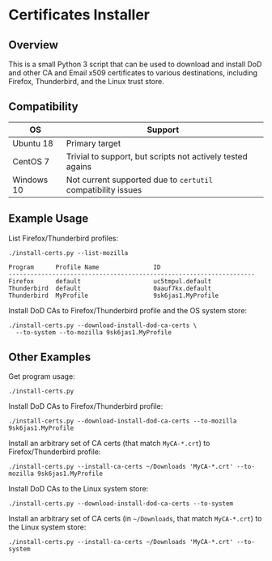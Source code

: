 Certificates Installer
================

Overview
----------------

This is a small Python 3 script that can be used to download
and install DoD and other CA and Email x509 certificates to
various destinations, including Firefox, Thunderbird, and the
Linux trust store.


Compatibility
----------------

| OS | Support |
|-|-|
| Ubuntu 18 | Primary target |
| CentOS 7 | Trivial to support, but scripts not actively tested agains |
| Windows 10 | Not current supported due to `certutil` compatibility issues |


Example Usage
----------------

List Firefox/Thunderbird profiles:

	./install-certs.py --list-mozilla

	Program      Profile Name               ID
	--------------------------------------------------------------------
	Firefox      default                    uc5tmpul.default
	Thunderbird  default                    0aauf7kx.default
	Thunderbird  MyProfile                  9sk6jas1.MyProfile   

Install DoD CAs to Firefox/Thunderbird profile and the OS system store:

	./install-certs.py --download-install-dod-ca-certs \
	  --to-system --to-mozilla 9sk6jas1.MyProfile


Other Examples
----------------

Get program usage:

	./install-certs.py

Install DoD CAs to Firefox/Thunderbird profile:

	./install-certs.py --download-install-dod-ca-certs --to-mozilla 9sk6jas1.MyProfile

Install an arbitrary set of CA certs (that match `MyCA-*.crt`) to Firefox/Thunderbird profile:

	./install-certs.py --install-ca-certs ~/Downloads 'MyCA-*.crt' --to-mozilla 9sk6jas1.MyProfile

Install DoD CAs to the Linux system store:

	./install-certs.py --download-install-dod-ca-certs --to-system

Install an arbitrary set of CA certs (in `~/Downloads`, that match `MyCA-*.crt`)
to the Linux system store:

	./install-certs.py --install-ca-certs ~/Downloads 'MyCA-*.crt' --to-system


